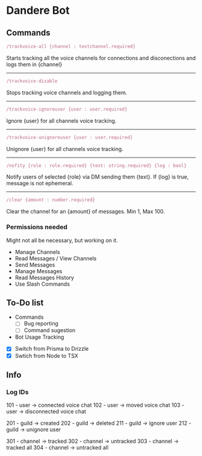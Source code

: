 # Dandere Bot

## Commands

```ts
/trackvoice-all {channel : textchannel.required}
```

Starts tracking all the voice channels for connections and disconections and logs them in {channel}

---

```ts
/trackvoice-disable
```

Stops tracking voice channels and logging them.

---

```ts
/trackvoice-ignoreuser {user : user.required}
```

Ignore {user} for all channels voice tracking.

---

```ts
/trackvoice-unignoreuser {user : user.required}
```

Unignore {user} for all channels voice tracking.

---

```ts
/nofity {role : role.required} {text: string.required} {log : bool}
```

Notify users of selected {role} via DM sending them {text}. If {log} is true, message is not ephemeral.

---

```ts
/clear {amount : number.required}
```

Clear the channel for an {amount} of messages. Min 1, Max 100.

### Permissions needed

Might not all be necessary, but working on it.

- Manage Channels
- Read Messages / View Channels
- Send Messages
- Manage Messages
- Read Messages History
- Use Slash Commands

## To-Do list

- Commands
  - [ ] Bug reporting
  - [ ] Command sugestion
- Bot Usage Tracking
- [x] Switch from Prisma to Drizzle
- [x] Swtich from Node to TSX

## Info

### Log IDs

101 - user -> connected voice chat
102 - user -> moved voice chat
103 - user -> disconnected voice chat

201 - guild -> created
202 - guild -> deleted
211 - guild -> ignore user
212 - guild -> unignore user

301 - channel -> tracked
302 - channel -> untracked
303 - channel -> tracked all
304 - channel -> untracked all
